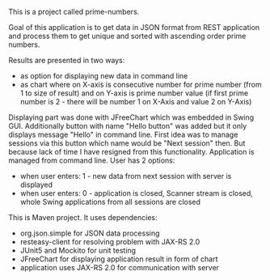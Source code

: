 This is a project called prime-numbers.

Goal of this application is to get data in JSON format from REST application and process them to get unique and sorted with ascending order prime numbers.

Results are presented in two ways:
- as option for displaying new data in command line
- as chart where on X-axis is consecutive number for prime number (from 1 to size of result) and on Y-axis is prime number value (if first prime number is 2 - there will be number 1 on X-Axis and value 2 on Y-Axis)

Displaying part was done with JFreeChart which was embedded in Swing GUI. Additionally button with name "Hello button" was added but it only displays message "Hello" in command line. First idea was to manage sessions via this button which name would be "Next session" then. But because lack of time I have resigned from this functionality.
Application is managed from command line. 
User has 2 options:
- when user enters: 1 - new data from next session with server is displayed
- when user enters: 0 - application is closed, Scanner stream is closed, whole Swing applications from all sessions are closed

This is Maven project. It uses dependencies:
- org.json.simple for JSON data processing
- resteasy-client for resolving problem with JAX-RS 2.0
- JUnit5 and Mockito for unit testing
- JFreeChart for displaying application result in form of chart
- application uses JAX-RS 2.0 for communication with server